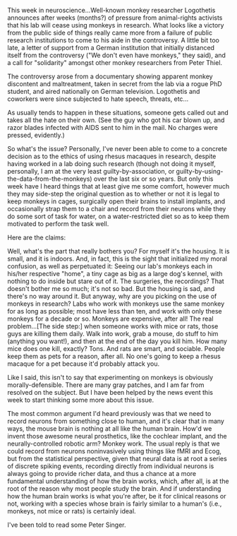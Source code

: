 This week in neuroscience...Well-known monkey researcher Logothetis announces after weeks (months?) of pressure from animal-rights activists that his lab will cease using monkeys in research. What looks like a victory from the public side of things really came more from a failure of public research institutions to come to his aide in the controversy. A little bit too late, a letter of support from a German institution that initially distanced itself from the controversy ("We don't even have monkeys," they said), and a call for "solidarity" amongst other monkey researchers from Peter Thiel.

The controversy arose from a documentary showing apparent monkey discontent and maltreatment, taken in secret from the lab via a rogue PhD student, and aired nationally on German television. Logothetis and coworkers were since subjected to hate speech, threats, etc...

As usually tends to happen in these situations, someone gets called out and takes all the hate on their own. (See the guy who got his car blown up, and razor blades infected with AIDS sent to him in the mail. No charges were pressed, evidently.)

So what's the issue? Personally, I've never been able to come to a concrete decision as to the ethics of using rhesus macaques in research, despite having worked in a lab doing such research (though not doing it myself, personally, I am at the very least guilty-by-association, or guilty-by-using-the-data-from-the-monkeys) over the last six or so years. But only this week have I heard things that at least give me some comfort, however much they may side-step the original question as to whether or not it is legal to keep monkeys in cages, surgically open their brains to install implants, and occasionally strap them to a chair and record from their neurons while they do some sort of task for water, on a water-restricted diet so as to keep them motivated to perform the task well.

Here are the claims:

Well, what's the part that really bothers you? For myself it's the housing. It is small, and it is indoors. And, in fact, this is the sight that initialized my moral confusion, as well as perpetuated it: Seeing our lab's monkeys each in his/her respective "home", a tiny cage as big as a large dog's kennel, with nothing to do inside but stare out of it. The surgeries, the recordings? That doesn't bother me so much; it's not so bad. But the housing is sad, and there's no way around it.
But anyway, why are you picking on the use of monkeys in research? Labs who work with monkeys use the same monkey for as long as possible; most have less than ten, and work with only these monkeys for a decade or so. Monkeys are expensive, after all! The real problem...[The side step:] when someone works with mice or rats, those guys are killing them daily. Walk into work, grab a mouse, do stuff to him (anything you want!), and then at the end of the day you kill him. How many mice does one kill, exactly? Tons. And rats are smart, and sociable. People keep them as pets for a reason, after all. No one's going to keep a rhesus macaque for a pet because it'd probably attack you.

Like I said, this isn't to say that experimenting on monkeys is obviously morally-defensible. There are many gray patches, and I am far from resolved on the subject. But I have been helped by the news event this week to start thinking some more about this issue.

The most common argument I'd heard previously was that we need to record neurons from something close to human, and it's clear that in many ways, the mouse brain is nothing at all like the human brain. How'd we invent those awesome neural prosthetics, like the cochlear implant, and the neurally-controlled robotic arm? Monkey work. The usual reply is that we could record from neurons noninvasively using things like fMRI and Ecog, but from the statistical perspective, given that neural data is at root a series of discrete spiking events, recording directly from individual neurons is always going to provide richer data, and thus a chance at a more fundamental understanding of how the brain works, which, after all, is at the root of the reason why most people study the brain. And if understanding how the human brain works is what you're after, be it for clinical reasons or not, working with a species whose brain is fairly similar to a human's (i.e., monkeys, not mice or rats) is certainly ideal.

I've been told to read some Peter Singer.

